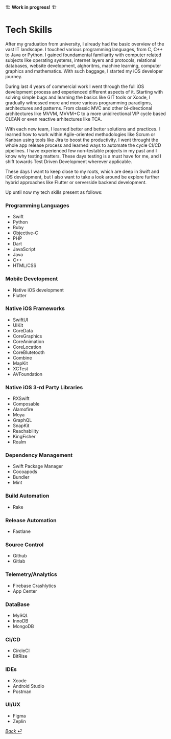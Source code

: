 🏗️ **Work in progress!** 🏗️  
# Tech Skills

After my graduation from university, I already had the basic overview of the vast IT landscape. I touched various programming languages, from C, C++ to Java or Python. I gained foundamental familiarity with computer related subjects like operating systems, internet layers and protocols, relational databases, website development, alghoritms, machine learning, computer graphics and mathematics. With such baggage, I started my iOS developer journey.

During last 4 years of commercial work I went through the full iOS development process and experienced different aspects of it. Starting with solving simple bugs and learning the basics like GIT tools or Xcode, I gradually witnessed more and more various programming paradigms, architectures and patterns. From classic MVC and other bi-directional architectures like MVVM, MVVM+C to a more unidirectional VIP cycle based CLEAN or even reactive arhitectures like TCA.

With each new team, I learned better and better solutions and practices. I learned how to work within Agile-oriented methodologies like Scrum or Kanban using tools like Jira to boost the productivity. I went throught the whole app release process and learned ways to automate the cycle CI/CD pipelines. I have experienced few non-testable projects in my past and I know why testing matters. These days testing is a must have for me, and I shift towards Test Driven Development wherever applicable. 

These days I want to keep close to my roots, which are deep in Swift and iOS development, but I also want to take a look around be explore further hybrid approaches like Flutter or serverside backend development. 

Up until now my tech skills present as follows:

### Programming Languages
- Swift
- Python
- Ruby
- Objective-C
- PHP
- Dart
- JavaScript
- Java
- C++
- HTML/CSS

### Mobile Development
- Native iOS development
- Flutter

### Native iOS Frameworks
- SwiftUI
- UIKit
- CoreData
- CoreGraphics
- CoreAnimation
- CoreLocation
- CoreBlutetooth
- Combine
- MapKit
- XCTest
- AVFoundation

### Native iOS 3-rd Party Libraries
- RXSwift
- Composable
- Alamofire
- Moya
- GraphQL
- SnapKit
- Reachability
- KingFisher
- Realm

### Dependency Management
- Swift Package Manager
- Cocoapods
- Bundler
- Mint

### Build Automation
- Rake

### Release Automation
- Fastlane

### Source Control
- Github
- Gitlab

### Telemetry/Analytics
- Firebase Crashlytics
- App Center
  

### DataBase
- MySQL
- InnoDB
- MongoDB

### CI/CD
- CircleCI
- BitRise

### IDEs
- Xcode
- Android Studio
- Postman
  

### UI/UX
- Figma
- Zeplin


[_Back ⏎_ ](../README.md)
